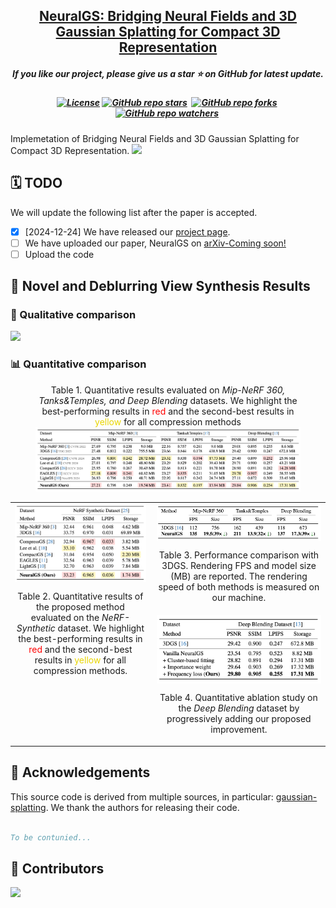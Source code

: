 <h2 align="center"> 
  <a href="https://github.com/SuperFCR/NeuralGS"> NeuralGS: Bridging Neural Fields and 3D Gaussian Splatting for Compact 3D Representation</a>
</h2>
<h5 align="center"> 
If you like our project, please give us a star ⭐ on GitHub for latest update.  </h5>
<h5 align="center">

<!-- [![arXiv](https://img.shields.io/badge/Arxiv-2411.20224-b31b1b.svg?logo=arXiv)](https://arxiv.org/) -->
[![License](https://img.shields.io/badge/License-MIT-yellow)](https://github.com/SuperFCR/NeuralGS/blob/main/LICENSE) 
[![GitHub repo stars](https://img.shields.io/github/stars/SuperFCR/NeuralGS?style=flat&logo=github&logoColor=whitesmoke&label=Stars)](https://github.com/SuperFCR/NeuralGS/stargazers)&#160;
[![GitHub repo forks](https://img.shields.io/github/forks/SuperFCR/NeuralGS?style=flat&logo=github&logoColor=whitesmoke&label=Forks)](https://github.com/SuperFCR/NeuralGS/network)&#160;
[![GitHub repo watchers](https://img.shields.io/github/watchers/SuperFCR/NeuralGS?style=flat&logo=github&logoColor=whitesmoke&label=Watchers)](https://github.com/SuperFCR/NeuralGS/watchers)&#160;


</h5>Implemetation of Bridging Neural Fields and 3D Gaussian Splatting for Compact 3D Representation.
<img src="docs/static/img/pipeline.png"/>

## 🗓️ TODO
We will update the following list after the paper is accepted.
- [x] [2024-12-24] We have released our [project page](http://www.falcary.com/NeuralGS/).
- [ ] We have uploaded our paper, NeuralGS on [arXiv-Coming soon!]()
- [ ] Upload the code

## 🍭 Novel and Deblurring View Synthesis Results
### 🌅 Qualitative comparison
<img src="docs/static/img/vis_comprison.png"/>

### 📊 Quantitative comparison


<div class="is-centered">
    <figure style="text-align: center;">
        <figcaption style="text-align: center; margin-top: 0.5rem;"> Table 1. Quantitative results evaluated on <em>Mip-NeRF 360, Tanks&Temples, and Deep Blending</em> datasets. We highlight the best-performing results in <span style="color: red;">red</span> and the second-best results in <span style="color: #e9d600;">yellow</span> for all compression methods </figcaption>
        <img src="docs/static/img/tables/table1.png" alt="Compression Pipeline" style="display: inline-block;">
    </figure>
</div>
<!-- <img src="docs/static/img/tables/table1.png"/> -->
<!-- <img src="docs/static/img/tables/table2.png"/>
<img src="docs/static/img/tables/table3.png"/>
<img src="docs/static/img/tables/table4.png"/> -->
<table>
  <tr>
    <td style="width: 45%; vertical-align: top; padding-right: 10px;">
      <img src="docs/static/img/tables/table2.png" alt="Table 2" style="width: 100%; display: block; margin-bottom: 10px;">
      <p style="text-align: center;">Table 2. Quantitative results of the proposed method evaluated on the <em>NeRF-Synthetic</em> dataset. We highlight the best-performing results in <span style="color: red;">red</span> and the second-best results in <span style="color: #e9d600;">yellow</span> for all compression methods.</p>
    </td>
    <td style="width: 55%; vertical-align: top;">
      <div style="margin-bottom: 20px;">
        <img src="docs/static/img/tables/table3.png" alt="Table 3" style="width: 100%; display: block; margin-bottom: 5px;">
        <p style="text-align: center;">Table 3. Performance comparison with 3DGS. Rendering FPS and model size (MB) are reported. The rendering speed of both methods is measured on our machine.</p>
      </div>
      <div>
        <img src="docs/static/img/tables/table4.png" alt="Table 4" style="width: 100%; display: block; margin-bottom: 5px;">
        <p style="text-align: center;">Table 4. Quantitative ablation study on the <em>Deep Blending</em> dataset by progressively adding our proposed improvement.</p>
      </div>
    </td>
  </tr>
</table>

<!-- <h2>
  <img src="assets/acknowledgement.svg" alt="Lego Icon" style="height:24px; width:24px; vertical-align:middle; margin-right:10px;">
  Acknowledgements
</h2> -->
## 🙏 Acknowledgements

This source code is derived from multiple sources, in particular: 
[gaussian-splatting](https://github.com/graphdeco-inria/gaussian-splatting/tree/main). We thank the authors for releasing their code.

```bibtex

To be contunied...

```


## 🤝 Contributors

<a href="https://github.com/SuperFCR/NeuralGS/graphs/contributors">
  <img src="https://contrib.rocks/image?repo=SuperFCR/NeuralGS" />
</a>
